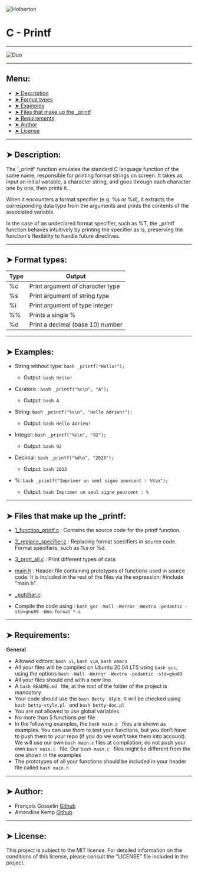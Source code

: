 
![Holberton](https://uploads-ssl.webflow.com/6105315644a26f77912a1ada/63eea844ae4e3022154e2878_Holberton-p-500.png)

# C - Printf
----------

![Duo](https://img.freepik.com/vecteurs-libre/concept-collegues-pour-page-destination_23-2148329990.jpg?w=900&t=st=1700661500~exp=1700662100~hmac=85f896325c620f5721bd5a64d738c00122c01bf3b8de21945a54832c7f0ed092)

----------

## Menu:

- [➤ Description](https://github.com/francois0002/holbertonschool-printf#-description)
- [➤ Format types](https://github.com/francois0002/holbertonschool-printf#-format-types)
- [➤ Examples](https://github.com/francois0002/holbertonschool-printf#-examples)
- [➤ Files that make up the _printf](https://github.com/francois0002/holbertonschool-printf#-files-that-make-up-the-_printf)
- [➤ Requirements](https://github.com/francois0002/holbertonschool-printf#-requirements)
- [➤ Author](https://github.com/francois0002/holbertonschool-printf#-author)
- [➤ License](https://github.com/francois0002/holbertonschool-printf#-license)

----------

## ➤ Description:

The '_printf' function emulates the standard C language function of the same name, responsible for printing format strings on screen. It takes as input an initial variable, a character string, and goes through each character one by one, then prints it.

When it encounters a format specifier (e.g. %s or %d), it extracts the corresponding data type from the arguments and prints the contents of the associated variable.

In the case of an undeclared format specifier, such as %T, the _printf function behaves intuitively by printing the specifier as is, preserving the function's flexibility to handle future directives.

----------

## ➤ Format types:

| Type     | Output                              | 
| -------- | ----------------------------------- |
| %c       | Print argument of character type    |
| %s       | Print argument of string type       |
| %i       | Print argument of type integer      |
| %%       | Prints a single %                   |
| %d       | Print a decimal (base 10) number    |

----------

## ➤ Examples:

* String without type: ```bash _printf("Hello!");```
	* Output: ```bash Hello! ```

* Caratere : ```bash _printf("%c\n", "A");```
	* Output: ```bash A ```

* String: ```bash _printf("%s\n", "Hello Adrien!");```
	* Output: ```bash Hello Adrien! ```

* Integer: ```bash _printf("%i\n", "92"); ```
	* Output: ```bash 92 ```

* Decimal: ```bash _printf("%d\n", "2023"); ```
	* Output: ```bash 2023 ```

* %: ```bash _printf("Imprimer un seul signe pourcent : %%\n"); ```
	* Output: ```bash Imprimer un seul signe pourcent : % ```

----------

## ➤ Files that make up the _printf:

* [1_function_printf.c](https://github.com/francois0002/holbertonschool-printf/blob/main/1_function_printf.c) : Contains the source code for the printf function.
* [2_replace_specifier.c](https://github.com/francois0002/holbertonschool-printf/blob/main/2_replace_specifier.c) : Replacing format specifiers in source code. Format specifiers, such as %s or %d.
* [3_print_all.c](https://github.com/francois0002/holbertonschool-printf/blob/main/3_print_all.c) : Print different types of data.
* [main.h](https://github.com/francois0002/holbertonschool-printf/blob/main/main.h) : Header file containing prototypes of functions used in source code. It is included in the rest of the files via the expression: #include "main.h".
* [_putchar.c](https://github.com/francois0002/holbertonschool-printf/blob/main/_putchar.c): 


* Compile the code using :
```bash gcc -Wall -Werror -Wextra -pedantic -std=gnu89 -Wno-format *.c ```

----------

## ➤ Requirements:

**General**

* Allowed editors: ```bash vi```, ```bash vim```, ```bash emacs```
* All your files will be compiled on Ubuntu 20.04 LTS using ```bash gcc```, using the options ```bash -Wall -Werror -Wextra -pedantic -std=gnu89 ```
* All your files should end with a new line
* A ```bash README.md ``` file, at the root of the folder of the project is mandatory
* Your code should use the ```bash Betty ``` style. It will be checked using ```bash betty-style.pl ``` and ```bash betty-doc.pl```
* You are not allowed to use global variables
* No more than 5 functions per file
* In the following examples, the ```bash main.c ``` files are shown as examples. You can use them to test your functions, but you don’t have to push them to your repo (if you do we won’t take them into account). We will use our own ```bash main.c``` files at compilation; do not push your own ```bash main.c ``` file. Our ```bash main.c ``` files might be different from the one shown in the examples
* The prototypes of all your functions should be included in your header file called ```bash main.h ```

----------

## ➤ Author:

- François Gosselin [Github](https://github.com/francois0002)
- Amandine Kemp [Github](https://github.com/amandinekemp)

----------

## ➤ License:

This project is subject to the MIT license. For detailed information on the conditions of this license, please consult the "LICENSE" file included in the project.
